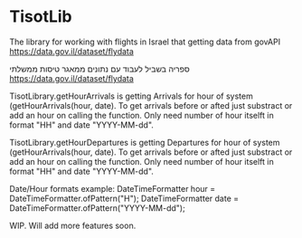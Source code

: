 # TisotLib
The library for working with flights in Israel that getting data from govAPI https://data.gov.il/dataset/flydata


ספריה בשביל לעבוד עם נתונים ממאגר טיסות ממשלתי https://data.gov.il/dataset/flydata

TisotLibrary.getHourArrivals is getting Arrivals for hour of system (getHourArrivals(hour, date). To get arrivals before or afted just substract or add an hour on calling the function.
Only need number of hour itselft in format "HH" and date "YYYY-MM-dd".

TisotLibrary.getHourDepartures is getting Departures for hour of system (getHourArrivals(hour, date). To get arrivals before or afted just substract or add an hour on calling the function.
Only need number of hour itselft in format "HH" and date "YYYY-MM-dd". 

Date/Hour formats example:
DateTimeFormatter hour = DateTimeFormatter.ofPattern("H");
DateTimeFormatter date = DateTimeFormatter.ofPattern("YYYY-MM-dd");


WIP. Will add more features soon.
